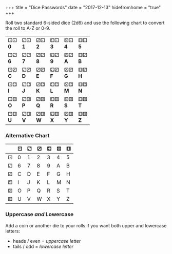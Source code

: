+++
title = "Dice Passwords"
date = "2017-12-13"
hidefromhome = "true"
+++

Roll two standard 6-sided dice (2d6) and use the following chart to convert the roll to A-Z or 0-9. 

|     |     |     |     |     |     |
| --- | --- | --- | --- | --- | --- |
| &#9856;&#9856;<br> **0** | &#9857;&#9856;<br> **1** | &#9858;&#9856;<br> **2** | &#9859;&#9856;<br> **3** | &#9860;&#9856;<br> **4** | &#9861;&#9856;<br> **5** |
| &#9856;&#9857;<br> **6** | &#9857;&#9857;<br> **7** | &#9858;&#9857;<br> **8** | &#9859;&#9857;<br> **9** | &#9860;&#9857;<br> **A** | &#9861;&#9857;<br> **B** |
| &#9856;&#9858;<br> **C** | &#9857;&#9858;<br> **D** | &#9858;&#9858;<br> **E** | &#9859;&#9858;<br> **F** | &#9860;&#9858;<br> **G** | &#9861;&#9858;<br> **H** |
| &#9856;&#9859;<br> **I** | &#9857;&#9859;<br> **J** | &#9858;&#9859;<br> **K** | &#9859;&#9859;<br> **L** | &#9860;&#9859;<br> **M** | &#9861;&#9859;<br> **N** |
| &#9856;&#9860;<br> **O** | &#9857;&#9860;<br> **P** | &#9858;&#9860;<br> **Q** | &#9859;&#9860;<br> **R** | &#9860;&#9860;<br> **S** | &#9861;&#9860;<br> **T** |
| &#9856;&#9861;<br> **U** | &#9857;&#9861;<br> **V** | &#9858;&#9861;<br> **W** | &#9859;&#9861;<br> **X** | &#9860;&#9861;<br> **Y** | &#9861;&#9861;<br> **Z** |

### Alternative Chart

|         | &#9856; | &#9857; | &#9858; | &#9859; | &#9860; | &#9861; |
| ------- | ------- | ------- | ------- | ------- | ------- | ------- |
| &#9856; | 0 | 1 | 2 | 3 | 4 | 5 |
| &#9857; | 6 | 7 | 8 | 9 | A | B |
| &#9858; | C | D | E | F | G | H |
| &#9859; | I | J | K | L | M | N |
| &#9860; | O | P | Q | R | S | T |
| &#9861; | U | V | W | X | Y | Z |



### Uppercase *and* Lowercase

Add a coin or another die to your rolls if you want both upper and lowercase letters: 

- heads / even = *uppercase letter*
- tails / odd = *lowercase letter*
